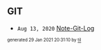 ## GIT


* <code>Aug 13, 2020</code> [Note-Git-Log](2020-08-13T14-39-44-note-git-log.md)

<sup><sub>generated 29 Jan 2021 20:31:10 by <a href='https://github.com/senorprogrammer/til'>til</a></sub></sup>
